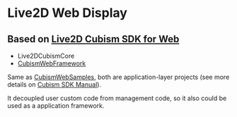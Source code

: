 # Live2D Web Display

## Based on [Live2D Cubism SDK for Web](https://www.live2d.com/en/download/cubism-sdk/download-web/)
 - Live2DCubismCore
 - [CubismWebFramework](https://github.com/Live2D/CubismWebFramework)

Same as [CubismWebSamples](https://github.com/Live2D/CubismWebSamples), both are application-layer projects (see more details on [Cubism SDK Manual](https://docs.live2d.com/en/cubism-sdk-manual/cubism-core-api-reference/)).

It decoupled user custom code from management code, so it also could be used as a application framework.
